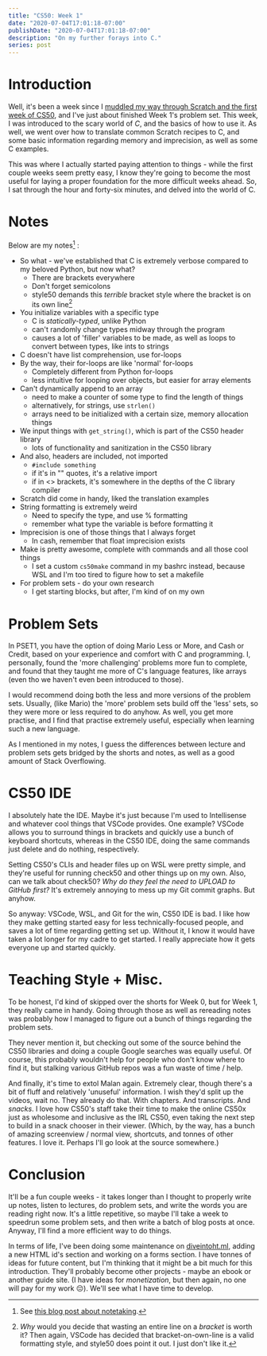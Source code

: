 ```yaml
---
title: "CS50: Week 1"
date: "2020-07-04T17:01:18-07:00"
publishDate: "2020-07-04T17:01:18-07:00"
description: "On my further forays into C."
series: post
---
```


# Introduction
Well, it's been a week since I [muddled my way through Scratch and the first week of CS50](https://kewbish.github.io/blog/posts/200629), and I've just about finished Week 1's problem set. This week, I was introduced to the scary world of *C*, and the basics of how to use it. As well, we went over how to translate common Scratch recipes to C, and some basic information regarding memory and imprecision, as well as some C examples. 

This was where I actually started paying attention to things - while the first couple weeks seem pretty easy, I know they're going to become the most useful for laying a proper foundation for the more difficult weeks ahead. So, I sat through the hour and forty-six minutes, and delved into the world of C.

# Notes
Below are my notes[^1] :
- So what - we've established that C is extremely verbose compared to my beloved Python, but now what?
	- There are brackets everywhere
	- Don't forget semicolons
	- style50 demands this *terrible* bracket style where the bracket is on its own line[^2]
- You initialize variables with a specific type
	- C is *statically-typed*, unlike Python
	- can't randomly change types midway through the program
	- causes a lot of 'filler' variables to be made, as well as loops to convert between types, like ints to strings
- C doesn't have list comprehension, use for-loops
- By the way, their for-loops are like 'normal' for-loops
	- Completely different from Python for-loops
	- less intuitive for looping over objects, but easier for array elements
- Can't dynamically append to an array
	- need to make a counter of some type to find the length of things
	- alternatively, for strings, use `strlen()`
	- arrays need to be initialized with a certain size, memory allocation things
- We input things with `get_string()`, which is part of the CS50 header library
	- lots of functionality and sanitization in the CS50 library
- And also, headers are included, not imported
	- `#include something`
	- if it's in "" quotes, it's a relative import
	- if in <> brackets, it's somewhere in the depths of the C library compiler
- Scratch did come in handy, liked the translation examples
- String formatting is extremely weird
	- Need to specify the type, and use % formatting
	- remember what type the variable is before formatting it
- Imprecision is one of those things that I always forget
	- In cash, remember that float imprecision exists
- Make is pretty awesome, complete with commands and all those cool things
	- I set a custom `cs50make` command in my bashrc instead, because WSL and I'm too tired to figure how to set a makefile 
- For problem sets - do your own research
	- I get starting blocks, but after, I'm kind of on my own

# Problem Sets
In PSET1, you have the option of doing Mario Less or More, and Cash or Credit, based on your experience and comfort with C and programming. I, personally, found the 'more challenging' problems more fun to complete, and found that they taught me more of C's language features, like arrays (even tho we haven't even been introduced to those). 

I would recommend doing both the less and more versions of the problem sets. Usually, (like Mario) the 'more' problem sets build off the 'less' sets, so they were more or less required to do anyhow. As well, you get more practise, and I find that practise extremely useful, especially when learning such a new language.

As I mentioned in my notes, I guess the differences between lecture and problem sets gets bridged by the shorts and notes, as well as a good amount of Stack Overflowing. 

# CS50 IDE
I absolutely hate the IDE. Maybe it's just because I'm used to Intellisense and whatever cool things that VSCode provides. One example? VSCode allows you to surround things in brackets and quickly use a bunch of keyboard shortcuts, whereas in the CS50 IDE, doing the same commands just delete and do nothing, respectively.

Setting CS50's CLIs and header files up on WSL were pretty simple, and they're useful for running check50 and other things up on my own. Also, can we talk about check50? *Why do they feel the need to UPLOAD to GitHub first?* It's extremely annoying to mess up my Git commit graphs. But anyhow.

So anyway: VSCode, WSL, and Git for the win, CS50 IDE is bad. I like how they make getting started easy for less technically-focused people, and saves a lot of time regarding getting set up. Without it, I know it would have taken a lot longer for my cadre to get started. I really appreciate how it gets everyone up and started quickly.

# Teaching Style + Misc.
To be honest, I'd kind of skipped over the shorts for Week 0, but for Week 1, they really came in handy. Going through those as well as rereading notes was probably how I managed to figure out a bunch of things regarding the problem sets.

They never mention it, but checking out some of the source behind the CS50 libraries and doing a couple Google searches was equally useful. Of course, this probably wouldn't help for people who don't know where to find it, but stalking various GitHub repos was a fun waste of time / help.

And finally, it's time to extol Malan again. Extremely clear, though there's a bit of fluff and relatively 'unuseful' information. I wish they'd split up the videos, wait no. They already do that. With chapters. And transcripts. And *snacks*. I love how CS50's staff take their time to make the online CS50x just as wholesome and inclusive as the IRL CS50, even taking the next step to build in a snack chooser in their viewer. (Which, by the way, has a bunch of amazing screenview / normal view, shortcuts, and tonnes of other features. I love it. Perhaps I'll go look at the source somewhere.)

# Conclusion
It'll be a fun couple weeks - it takes longer than I thought to properly write up notes, listen to lectures, do problem sets, and write the words you are reading right now. It's a little repetitive, so maybe I'll take a week to speedrun some problem sets, and then write a batch of blog posts at once. Anyway, I'll find a more efficient way to do things.

In terms of life, I've been doing some maintenance on [diveintoht.ml](https://diveintoht.ml), adding a new HTML id's section and working on a forms section. I have tonnes of ideas for future content, but I'm thinking that it might be a bit much for this introduction. They'll probably become other projects - maybe an ebook or another guide site. (I have ideas for *monetization*, but then again, no one will pay for my work :pensive:). We'll see what I have time to develop. 

[^1]: See [this blog post about notetaking](https://kewbish.github.io/blog/posts/200607/).

[^2]: *Why* would you decide that wasting an entire line on a *bracket* is worth it? Then again, VSCode has decided that bracket-on-own-line is a valid formatting style, and style50 does point it out. I just don't like it.
